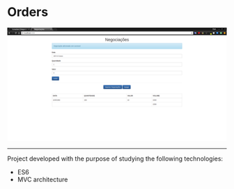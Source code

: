 # Orders

![screenshot](screenshot.png)

---
Project developed with the purpose of studying the following technologies:
- ES6
- MVC architecture